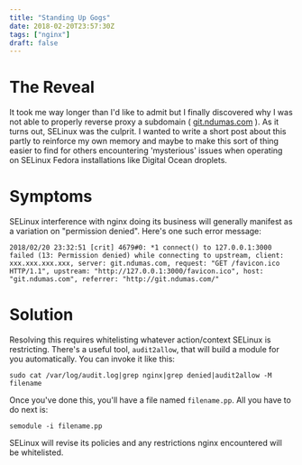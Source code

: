 ```yaml
---
title: "Standing Up Gogs"
date: 2018-02-20T23:57:30Z
tags: ["nginx"]
draft: false
---
```


# The Reveal

It took me way longer than I'd like to admit but I finally discovered why I was not able to properly reverse proxy a subdomain ( [git.ndumas.com](http://git.ndumas.com) ). As it turns out, SELinux was the culprit. I wanted to write a short post about this partly to reinforce my own memory and maybe to make this sort of thing easier to find for others encountering 'mysterious' issues when operating on SELinux Fedora installations like Digital Ocean droplets.

# Symptoms

SELinux interference with nginx doing its business will generally manifest as a variation on "permission denied". Here's one such error message:

```
2018/02/20 23:32:51 [crit] 4679#0: *1 connect() to 127.0.0.1:3000 failed (13: Permission denied) while connecting to upstream, client: xxx.xxx.xxx.xxx, server: git.ndumas.com, request: "GET /favicon.ico HTTP/1.1", upstream: "http://127.0.0.1:3000/favicon.ico", host: "git.ndumas.com", referrer: "http://git.ndumas.com/"
```

# Solution

Resolving this requires whitelisting whatever action/context SELinux is restricting. There's a useful tool, `audit2allow`, that will build a module for you automatically. You can invoke it like this:

```
sudo cat /var/log/audit.log|grep nginx|grep denied|audit2allow -M filename
```

Once you've done this, you'll have a file named `filename.pp`. All you have to do next is:

```
semodule -i filename.pp
```

SELinux will revise its policies and any restrictions nginx encountered will be whitelisted.
